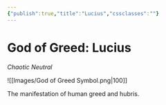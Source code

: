 ```yaml
---
{"publish":true,"title":"Lucius","cssclasses":""}
---
```




# God of Greed: Lucius
*Chaotic Neutral*

![[Images/God of Greed Symbol.png|100]]

The manifestation of human greed and hubris.
